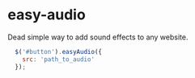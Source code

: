 easy-audio
==========

Dead simple way to add sound effects to any website.

```javascript
  $('#button').easyAudio({
    src: 'path_to_audio'
  });
```

